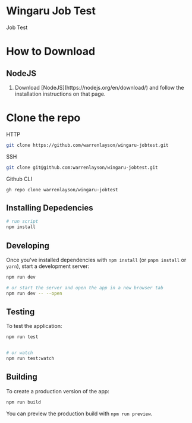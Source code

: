 # Wingaru Job Test

Job Test

# How to Download

## NodeJS
 <ol>
    <li>
      Download [NodeJS](https://nodejs.org/en/download/) and follow the installation instructions on that page.
    </li>
 </ol>
 
# Clone the repo
 
 HTTP
 ```bash
 git clone https://github.com/warrenlayson/wingaru-jobtest.git
 ```

SSH
```bash
git clone git@github.com:warrenlayson/wingaru-jobtest.git
```

Github CLI
```
gh repo clone warrenlayson/wingaru-jobtest
```

## Installing Depedencies

```bash
# run script
npm install
```

## Developing

Once you've installed dependencies with `npm install` (or `pnpm install` or `yarn`), start a development server:

```bash
npm run dev

# or start the server and open the app in a new browser tab
npm run dev -- --open
```

## Testing

To test the application:

```bash
npm run test


# or watch
npm run test:watch
```

## Building

To create a production version of the app:

```bash
npm run build
```

You can preview the production build with `npm run preview`.
